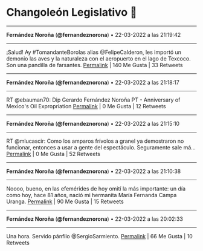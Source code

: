 # Changoleón Legislativo 🙈
*****
**Fernández Noroña** (**@fernandeznorona**) • 22-03-2022 a las 21:19:42
*****
¡Salud! Ay #TomandanteBorolas alias @FelipeCalderon, les importó un demonio las aves y la naturaleza con el aeropuerto en el lago de Texcoco. Son una pandilla de farsantes.
[Permalink](https://twitter.com/fernandeznorona/status/1506500914101719043) | 140 Me Gusta | 33 Retweets
*****
**Fernández Noroña** (**@fernandeznorona**) • 22-03-2022 a las 21:18:17
*****
RT @ebauman70: Dip  Gerardo Fernández Noroña PT - Anniversary of Mexico's Oil Expropriation
[Permalink](https://twitter.com/fernandeznorona/status/1506500558844137475) | 0 Me Gusta | 12 Retweets
*****
**Fernández Noroña** (**@fernandeznorona**) • 22-03-2022 a las 21:15:10
*****
RT @mlucascir: Como los amparos frívolos a granel ya demostraron no funcionar, entonces a usar a gente del espectáculo. Seguramente sale má…
[Permalink](https://twitter.com/fernandeznorona/status/1506499773993345024) | 0 Me Gusta | 52 Retweets
*****
**Fernández Noroña** (**@fernandeznorona**) • 22-03-2022 a las 21:10:38
*****
Noooo, bueno, en las efemérides de hoy omití la más importante: un día como hoy, hace 81 años, nació mi hermanita María Fernanda Campa Uranga.
[Permalink](https://twitter.com/fernandeznorona/status/1506498634656804865) | 90 Me Gusta | 15 Retweets
*****
**Fernández Noroña** (**@fernandeznorona**) • 22-03-2022 a las 20:02:33
*****
Una hora. Servido pánfilo @SergioSarmiento.
[Permalink](https://twitter.com/fernandeznorona/status/1506481500383940609) | 66 Me Gusta | 10 Retweets